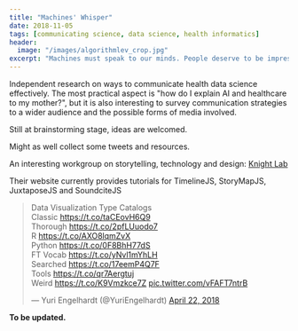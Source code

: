```yaml
---
title: "Machines' Whisper"
date: 2018-11-05
tags: [communicating science, data science, health informatics]
header:
  image: "/images/algorithmlev_crop.jpg"
excerpt: "Machines must speak to our minds. People deserve to be impressed."
---
```

Independent research on ways to communicate health data science effectively. The most practical aspect is "how do I explain AI and healthcare to my mother?", but it is also interesting to survey communication strategies to a wider audience and the possible forms of media involved.

Still at brainstorming stage, ideas are welcomed.

Might as well collect some tweets and resources.

An interesting workgroup on storytelling, technology and design: [Knight Lab](https://knightlab.northwestern.edu/)

Their website currently provides tutorials for TimelineJS, StoryMapJS, JuxtaposeJS and SoundciteJS

<blockquote class="twitter-tweet" data-lang="en"><p lang="en" dir="ltr">Data Visualization Type Catalogs<br>Classic <a href="https://t.co/taCEovH6Q9">https://t.co/taCEovH6Q9</a><br>Thorough <a href="https://t.co/2pfLUuodo7">https://t.co/2pfLUuodo7</a><br>R <a href="https://t.co/AXO8lqmZvX">https://t.co/AXO8lqmZvX</a><br>Python <a href="https://t.co/0F8BhH77dS">https://t.co/0F8BhH77dS</a><br>FT Vocab <a href="https://t.co/yNvl1mYhLH">https://t.co/yNvl1mYhLH</a><br>Searched <a href="https://t.co/17eemP4Q7F">https://t.co/17eemP4Q7F</a><br>Tools <a href="https://t.co/qr7Aergtuj">https://t.co/qr7Aergtuj</a><br>Weird <a href="https://t.co/K9Vmzkce7Z">https://t.co/K9Vmzkce7Z</a> <a href="https://t.co/vFAFT7ntrB">pic.twitter.com/vFAFT7ntrB</a></p>&mdash; Yuri Engelhardt (@YuriEngelhardt) <a href="https://twitter.com/YuriEngelhardt/status/988111328937238533?ref_src=twsrc%5Etfw">April 22, 2018</a></blockquote>
<script async src="https://platform.twitter.com/widgets.js" charset="utf-8"></script>


**To be updated.**
